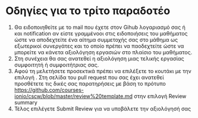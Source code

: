 # Οδηγίες για το τρίτο παραδοτέο
1.  Θα ειδοποιηθείτε με το mail που έχετε στον Gihub λογαριασμό σας ή και notification  αν είστε γραμμένοοι στις ειδοποιήσεις του μαθήματος ώστε να αποδεχτείτε ένα αίτημα συμμετοχής σας στο μάθημα ως εξωτερικοί συνεργάτες και το οποίο πρέπει να παοδεχτείτε ώστε να μπορείτε να κάνετα αξιολόγηση εργασιών στο πλαίσιο του μαθήματος.
2.  Στη συνέχεια θα σας ανατεθεί η αξιολόγηση μιας τελικής εργασίας συμφοιτητή ή συμφοιτήτριας σας. 
3.  Αφού τη μελετήσετε προσεκτικά πρέπει να επιλέξετε το κουτάκι με την επιλογή <Add your Review>. Στη σελίδα του pull request που σας έχει ανατεθεί προσθέτετε τις δικές σας παρατηρήσεις με βάση το πρότυπο https://github.com/courses-ionio/cscw/blob/master/review%20template.md στην επιλογή Review summary
4.  Τέλος επιλέγετε Submit Review για να υποβάλετε την αξιολόγησή σας

